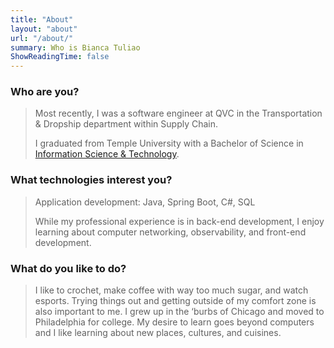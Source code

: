 ```yaml
---
title: "About"
layout: "about"
url: "/about/"
summary: Who is Bianca Tuliao
ShowReadingTime: false
---
```

<h3>Who are you?</h3>
<blockquote>
    <p>Most recently, I was a software engineer at QVC in the Transportation & Dropship department within Supply Chain. </p>
    <p>I graduated from Temple University with a Bachelor of Science in <a href="https://www.temple.edu/academics/degree-programs/information-science-and-technology-major-st-ist-bs" target="_blank">Information Science & Technology</a>.
</blockquote>
<h3>What technologies interest you?</h3>
<blockquote>
    <p>Application development: Java, Spring Boot, C#, SQL</p>
    <p>While my professional experience is in back-end development, I enjoy learning about computer networking, observability, and front-end development.</p>
</blockquote>
<h3>What do you like to do?</h3>
<blockquote>
    <p>I like to crochet, make coffee with way too much sugar, and watch esports. Trying things out and getting outside of my comfort zone is also important to me. I grew up in the ‘burbs of Chicago and moved to Philadelphia for college. My desire to learn goes beyond computers and I like learning about new places, cultures, and cuisines.</p>
</blockquote>